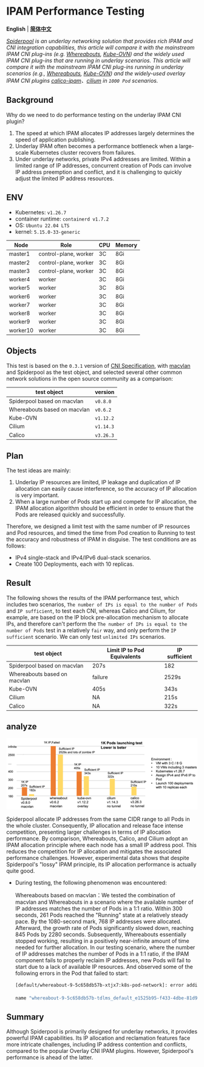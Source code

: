 # IPAM Performance Testing

**English** | [**简体中文**](./ipam-performance-zh_CN.md)

*[Spiderpool](https://github.com/spidernet-io/spiderpool) is an underlay networking solution that provides rich IPAM and CNI integration capabilities, this article will compare it with the mainstream IPAM CNI plug-ins (e.g. [Whereabouts](https://github.com/spidernet-io/spiderpool), [Kube-OVN](https://github.com/spidernet-io/spiderpool)) and the widely used IPAM CNI plug-ins that are running in underlay scenarios. This article will compare it with the mainstream IPAM CNI plug-ins running in underlay scenarios (e.g., [Whereabouts](https://github.com/k8snetworkplumbingwg/whereabouts), [Kube-OVN](https://github.com/kubeovn/kube-ovn)) and the widely-used overlay IPAM CNI plugins [calico-ipam](https://github.com/projectcalico/calico)、[cilium](https://github.com/cilium/cilium) in `1000 Pod` scenarios.*

## Background

Why do we need to do performance testing on the underlay IPAM CNI plugin?

1. The speed at which IPAM allocates IP addresses largely determines the speed of application publishing.
2. Underlay IPAM often becomes a performance bottleneck when a large-scale Kubernetes cluster recovers from failures.
3. Under underlay networks, private IPv4 addresses are limited. Within a limited range of IP addresses, concurrent creation of Pods can involve IP address preemption and conflict, and it is challenging to quickly adjust the limited IP address resources.

## ENV

- Kubernetes: `v1.26.7`
- container runtime: `containerd v1.7.2`
- OS: `Ubuntu 22.04 LTS`
- kernel: `5.15.0-33-generic`

| Node     | Role                  | CPU | Memory |
| -------- | --------------------- | --- | ------ |
| master1  | control-plane, worker | 3C  | 8Gi    |
| master2  | control-plane, worker | 3C  | 8Gi    |
| master3  | control-plane, worker | 3C  | 8Gi    |
| worker4  | worker                | 3C  | 8Gi    |
| worker5  | worker                | 3C  | 8Gi    |
| worker6  | worker                | 3C  | 8Gi    |
| worker7  | worker                | 3C  | 8Gi    |
| worker8  | worker                | 3C  | 8Gi    |
| worker9  | worker                | 3C  | 8Gi    |
| worker10 | worker                | 3C  | 8Gi    |

## Objects

This test is based on the `0.3.1` version of [CNI Specification](https://www.cni.dev/docs/spec/), with [macvlan](https://www.cni.dev/plugins/current/main/macvlan/) and Spiderpool as the test object, and selected several other common network solutions in the open source community as a comparison:

| test object                   |    version   |
| ----------------------------- | ------------ |
| Spiderpool based on macvlan   | `v0.8.0`     |
| Whereabouts based on macvlan  | `v0.6.2`     |
| Kube-OVN                      | `v1.12.2`    |
| Cilium                        | `v1.14.3`    |
| Calico                        | `v3.26.3`    |                                                          |

## Plan

The test ideas are mainly:

1. Underlay IP resources are limited, IP leakage and duplication of IP allocation can easily cause interference, so the accuracy of IP allocation is very important.
2. When a large number of Pods start up and compete for IP allocation, the IPAM allocation algorithm should be efficient in order to ensure that the Pods are released quickly and successfully.

Therefore, we designed a limit test with the same number of IP resources and Pod resources, and timed the time from Pod creation to Running to test the accuracy and robustness of IPAM in disguise. The test conditions are as follows:

- IPv4 single-stack and IPv4/IPv6 dual-stack scenarios.
- Create 100 Deployments, each with 10 replicas.

## Result

The following shows the results of the IPAM performance test, which includes two scenarios, `The number of IPs is equal to the number of Pods` and `IP sufficient`, to test each CNI, whereas Calico and Cilium, for example, are based on the IP block pre-allocation mechanism to allocate IPs, and therefore can't perform the `The number of IPs is equal to the number of Pods` test in a relatively `fair` way, and only perform the `IP sufficient` scenario. We can only test `unlimited IPs` scenarios.

  |       test object            | Limit IP to Pod Equivalents |  IP sufficient  |
  | ---------------------------  | --------------------------- | --------------- |
  | Spiderpool based on macvlan  |             207s            |       182       |
  | Whereabouts based on macvlan |           failure           |       2529s     |
  | Kube-OVN                     |             405s            |       343s      |
  | Cilium                       |              NA             |       215s      |
  | Calico                       |              NA             |       322s      |

## analyze

![performance](../images/ipam-performance.png)

Spiderpool allocate IP addresses from the same CIDR range to all Pods in the whole cluster. Consequently, IP allocation and release face intense competition, presenting larger challenges in terms of IP allocation performance. By comparison, Whereabouts, Calico, and Cilium adopt an IPAM allocation principle where each node has a small IP address pool. This reduces the competition for IP allocation and mitigates the associated performance challenges. However, experimental data shows that despite Spiderpool's "lossy" IPAM principle, its IP allocation performance is actually quite good.

- During testing, the following phenomenon was encountered:

  Whereabouts based on macvlan：We tested the combination of macvlan and Whereabouts in a scenario where the available number of IP addresses matches the number of Pods in a 1:1 ratio. Within 300 seconds, 261 Pods reached the "Running" state at a relatively steady pace. By the 1080-second mark, 768 IP addresses were allocated. Afterward, the growth rate of Pods significantly slowed down, reaching 845 Pods by 2280 seconds. Subsequently, Whereabouts essentially stopped working, resulting in a positively near-infinite amount of time needed for further allocation. In our testing scenario, where the number of IP addresses matches the number of Pods in a 1:1 ratio, if the IPAM component fails to properly reclaim IP addresses, new Pods will fail to start due to a lack of available IP resources. And observed some of the following errors in the Pod that failed to start:

  ```bash
  [default/whereabout-9-5c658db57b-xtjx7:k8s-pod-network]: error adding container to network "k8s-pod-network": error at storage engine: time limit exceeded while waiting to become leader

  name "whereabout-9-5c658db57b-tdlms_default_e1525b95-f433-4dbe-81d9-6c85fd02fa70_1" is reserved for "38e7139658f37e40fa7479c461f84ec2777e29c9c685f6add6235fd0dba6e175"
  ```

## Summary

Although Spiderpool is primarily designed for underlay networks, it provides powerful IPAM capabilities. Its IP allocation and reclamation features face more intricate challenges, including IP address contention and conflicts, compared to the popular Overlay CNI IPAM plugins. However, Spiderpool's performance is ahead of the latter.
